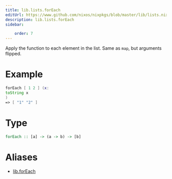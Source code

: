 ```yaml
---
title: lib.lists.forEach
editUrl: https://www.github.com/nixos/nixpkgs/blob/master/lib/lists.nix#L52C13
description: lib.lists.forEach
sidebar:

    order: 7
---
```


Apply the function to each element in the list. Same as `map`, but arguments
flipped.

# Example

```nix
forEach [ 1 2 ] (x:
toString x
)
=> [ "1" "2" ]
```

# Type

```haskell
forEach :: [a] -> (a -> b) -> [b]
```


# Aliases

- [lib.forEach](/reference/libforEach)


